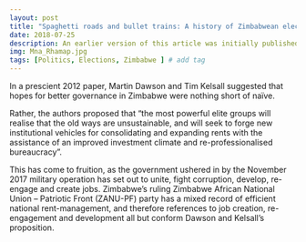 ```yaml
---
layout: post
title: "Spaghetti roads and bullet trains: A history of Zimbabwean elections"
date: 2018-07-25
description: An earlier version of this article was initially published on JerichoOnline on the 3rd of January 2018
img: Mna_Rhamap.jpg
tags: [Politics, Elections, Zimbabwe ] # add tag
---
```

In a prescient 2012 paper, Martin Dawson and Tim Kelsall suggested that hopes for better governance in Zimbabwe were nothing short of naïve.

Rather, the authors proposed that “the most powerful elite groups will realise that the old ways are unsustainable, and will seek to forge new institutional vehicles for consolidating and expanding rents with the assistance of an improved investment climate and re-professionalised bureaucracy”.

This has come to fruition, as the government ushered in by the November 2017 military operation has set out to unite, fight corruption, develop, re-engage and create jobs. Zimbabwe’s ruling Zimbabwe African National Union – Patriotic Front (ZANU-PF) party has a mixed record of efficient national rent-management, and therefore references to job creation, re-engagement and development all but conform Dawson and Kelsall’s proposition.




[jekyll-docs]: https://jekyllrb.com/docs/home
[jekyll-gh]:   https://github.com/jekyll/jekyll
[jekyll-talk]: https://talk.jekyllrb.com/

